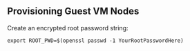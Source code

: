 ## Provisioning Guest VM Nodes

Create an encrypted root password string:

```
export ROOT_PWD=$(openssl passwd -1 YourRootPasswordHere)
```

